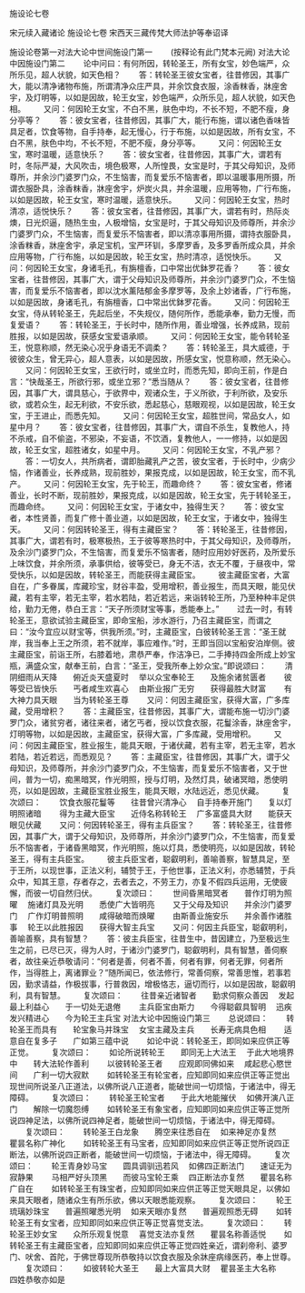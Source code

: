 <!-- { "loadSidebar": true } -->
施设论七卷


宋元续入藏诸论
施设论七卷
宋西天三藏传梵大师法护等奉诏译


施设论卷第一对法大论中世间施设门第一
　　(按释论有此门梵本元阙)
对法大论中因施设门第二
　　论中问曰：有何所因，转轮圣王，所有女宝，妙色端严，众所乐见，超人状貌，如天色相？
　　答：转轮圣王彼女宝者，往昔修因，其事广大，能以清净诸物布施，所谓清净众庄严具，并余饮食衣服，涂香粖香，牀座舍宇，及灯明等，以如是因故，轮王女宝，妙色端严，众所乐见，超人状貌，如天色相。
　　又问：何因轮王女宝，不白不黑，肤色中均，不长不短，不肥不瘦，身分亭等？
　　答：彼女宝者，往昔修因，其事广大，能行布施，谓以诸色香味皆具足者，饮食等物，自手持奉，起无慢心，行于布施，以如是因故，所有女宝，不白不黑，肤色中均，不长不短，不肥不瘦，身分亭等。
　　又问：何因轮王女宝，寒时温暖，适意快乐？
　　答：彼女宝者，往昔修因，其事广大，谓若有时，冬际严凝，大风吹击，境色极寒，人所惶畏，女宝是时，于其父母知识，及师尊所，并余沙门婆罗门众，不生恼害，而复爱乐不恼害者，即以温暖事用所摄，所谓衣服卧具，涂香粖香，牀座舍宇，炉炭火具，并余温暖，应用等物，广行布施，以如是因故，轮王女宝，寒时温暖，适意快乐。
　　又问：何因轮王女宝，热时清凉，适悦快乐？
　　答：彼女宝者，往昔修因，其事广大，谓若有时，热际炎燠，日光炽逼，随热生虫，人极增恼，女宝是时，于其父母知识及师尊所，并余沙门婆罗门众，不生恼害，而复爱乐不恼害者，即以清凉事用所摄，谓持衣服卧具，涂香粖香，牀座舍宇，承足宝机，宝严环钏，多摩罗香，及多罗香所成众具，并余应用等物，广行布施，以如是因故，轮王女宝，热时清凉，适悦快乐。
　　又问：何因轮王女宝，身诸毛孔，有旃檀香，口中常出优鉢罗花香？
　　答：彼女宝者，往昔修因，其事广大，谓于父母知识及师尊所，并余沙门婆罗门众，不生恼害，而复爱乐不恼害者，即以沈水薰陆郁金多摩罗等，及余上妙诸香，广行布施，以如是因故，身诸毛孔，有旃檀香，口中常出优鉢罗花香。
　　又问：何因轮王女宝，侍从转轮圣王，先起后坐，不失规仪，随何所作，悉能承奉，勤力无慢，而复爱语？
　　答：转轮圣王，于长时中，随所作用，善业增强，长养成熟，现前胜报，以如是因故，获感女宝爱语承顺。
　　又问：何因轮王女宝，能令转轮圣王，悦意称顺，然无染心况乎身语无不调柔？
　　答：转轮圣王，具大威德，于彼彼众生，曾无异心，超人意表，以如是因故，所感女宝，悦意称顺，然无染心。
　　又问：何因轮王女宝，王欲行时，或坐立时，而悉先知，即向王前，作是白言：“快哉圣王，所欲行邪，或坐立邪？”悉当随从？
　　答：彼女宝者，往昔修因，其事广大，谓具慈心，于欲界中，观诸众生，于义所欲，于利所欲，及安乐欲，或若众生，起无利欲，不安乐欲，悉起慈心，慈眼观视，以如是因故，轮王女宝，于王进止，而悉先知。
　　又问：何因轮王女宝，超胜世间，常品女人，如星中月？
　　答：彼女宝者，往昔修因，其事广大，谓自不杀生，复教他人，持不杀戒，自不偷盗，不邪染，不妄语，不饮酒，复教他人，一一修持，以如是因故，轮王女宝，超胜诸女，如星中月。
　　又问：何因轮王女宝，不乳产邪？
　　答：一切女人，共所病者，谓即胎藏乳产之苦，彼女宝者，于长时中，少病少恼，作诸善业，长养成熟，现前胜妙，果报克成，以如是因故，轮王女宝，而不乳产。
　　又问：何因轮王女宝，先于轮王，而趣命终？
　　答：彼女宝者，修诸善业，长时不断，现前胜妙，果报克成，以如是因故，轮王女宝，先于转轮圣王，而趣命终。
　　又问：何因轮王女宝，于诸女中，独得生天？
　　答：彼女宝者，本性贤善，而复广修十善业道，以如是因故，轮王女宝，于诸女中，独得生天。
　　又问：何因转轮圣王，得有主藏臣宝？
　　答：转轮圣王，往昔修因，其事广大，谓若有时，极寒极热，王于彼等寒热时中，于其父母知识，及师尊所，及余沙门婆罗门众，不生恼害，而复爱乐不恼害者，随时应用妙好医药，及所爱乐上味饮食，并余所须，承事供给，彼等受已，身无不洁，衣无不覆，于昼夜中，常受快乐，以如是因故，转轮圣王，而能获得主藏臣宝。
　　彼主藏臣宝者，大富自在，广多眷属，库藏珍宝，财谷丰盈，受用增积，善业报生，而具天眼，能见伏藏，若有主宰，若无主宰，若水若陆，若近若远，来诣转轮王所，乃至种种丰足供给，勤力无倦，恭白王言：“天子所须财宝等事，悉能奉上。”
　　过去一时，有转轮圣王，意欲试验主藏臣宝，即命宝船，涉水游行，乃召主藏臣宝，而谓之曰：“汝今宜应以财宝等，供我所须。”时，主藏臣宝，白彼转轮圣王言：“圣王就岸，我当奉上王之所须，若不就岸，事应难作。”时，王即当回以宝船安泊岸侧。彼主藏臣宝，前诣王所，右膝着地，肃恭严奉，作洁净已，二手捧持四金所成上妙宝瓶，满盛众宝，献奉王前，白言：“圣王，受我所奉上妙众宝。”即说颂曰：
　　清阴细雨从天降　　俯近炎天盛夏时
　举以众宝奉轮王　　及施余诸贫匮者
　　彼等受已皆快乐　　丐者咸生欢喜心
　由斯业报广无穷　　获得最胜大财富
　　有大神力具天眼　　当为转轮圣王尊
　　又问：何因主藏臣宝，获得大富，广多库藏，受用增积？
　　答：主藏臣宝，往昔修因，其事广大，谓能布施一切沙门婆罗门众，诸贫穷者，诸往来者，诸乞丐者，授以饮食衣服，花鬘涂香，牀座舍宇，灯明等物，以如是因故，主藏臣宝，获得大富，广多库藏，受用增积。
　　又问：何因主藏臣宝，胜业报生，能具天眼，于诸伏藏，若有主宰，若无主宰，若水若陆，若近若远，而悉观见？
　　答：主藏臣宝，往昔修因，其事广大，谓于父母知识，及师尊所，并余沙门婆罗门众，不生恼害，而复爱乐不恼害者，又于世间，普为一切，痴黑暗冥，作光明照，授与灯明，及然灯具，破诸冥暗，悉使明亮，以如是因故，主藏臣宝胜业报生，能具天眼，水陆远近，悉见伏藏。
　　复次颂曰：
　　饮食衣服花鬘等　　往昔曾兴清净心
　自手持奉开施门　　复以灯明照诸暗
　　得为主藏大臣宝　　近侍名称转轮王
　广多富盛具大财　　能获天眼见伏藏
　　又问：何因转轮圣王，得有主兵臣宝？
　　答：转轮圣王，往昔修因，其事广大，谓于父母知识，及师尊所，并余沙门婆罗门众，不生恼害，而复爱乐不恼害者，于诸昏黑暗冥，作光明照，施以灯具，悉使明亮，以如是因故，转轮圣王，得有主兵臣宝。
　　彼主兵臣宝者，聪叡明利，善喻善察，智慧具足，至于王所，以现世事，正法义利，辅赞于王，于他世事，正法义利，亦悉辅赞，于兵众中，知其王意，存者存之，去者去之，不劳王力，亦复不假四兵运用，无使疲懈，而彼一切自然归伏。
　　复次颂曰：
　　世间昏黑暗冥者　　普作灯明为照曜
　施诸灯具及光明　　悉使广大皆明亮
　　又于父母及知识　　并余沙门婆罗门
　广作灯明普照明　　咸得破暗而焕曜
　　由斯善业施安乐　　并余善作诸胜事
　轮王以此胜报因　　获得大智主兵宝
　　又问：何因主兵臣宝，聪叡明利，善喻善察，具有智慧？
　　答：彼主兵臣宝，往昔生中，昔因建立，乃至极远生生之前，已尽已灭，得为人时，于诸沙门婆罗门，聪叡明利，具有智慧，善伺察者，故往亲近恭敬请问：“何者是善，何者不善，何者有罪，何者无罪，何者所作，当得胜上，离诸罪业？”随所闻已，依法修行，常善伺察，常善思惟，若事若因，勤求请益，作极拔事，行普救因，增极恪志，逼切而行，以如是因故，聪叡明利，具有智慧。
　　复次颂曰：
　　往昔亲近诸智者　　勤求伺察众善因
　发起最上利益心　　于一切处无退倦
　　主兵臣宝由斯力　　今得聪叡具智明
　迅疾发兴精进心　　今为轮王主兵宝
对法大论中因施设门第三
　　总说颂曰：
　　转轮圣王而具有　　轮宝象马并珠宝
　女宝主藏及主兵　　长寿无病具色相
　　适意自在复多子　　广如第三蕴中说
　　如论中说：转轮圣王，即同如来应供正等正觉。
　　复次颂曰：
　　如论所说转轮王　　即同无上大法王
　于此大地境界中　　转大法轮作善利
　　以彼转轮圣王者　　应观即同佛如来
　咸起悲心愍世间　　广利一切大寂默
　　如转轮圣王有轮宝者，应知即同如来应供正等正觉出现世间所说圣八正道法，以佛所说八正道者，能破世间一切烦恼，于诸法中，得无障碍。
　　复次颂曰：
　　转轮圣王轮宝者　　于此大地能摧伏
　如佛开演八正门　　解除一切魔怨缚
　　如转轮圣王有象宝者，应知即同如来应供正等正觉所说四神足法，以佛所说四神足者，能破世间一切烦恼，于诸法中，得无障碍。
　　复次颂曰：
　　转轮圣王白龙象　　腾空来往悉自在
　如来神足亦复然　　瞿昙名称广神化
　　如转轮圣王有马宝者，应知即同如来应供正等正觉所说四正断法，以佛所说四正断者，能破世间一切烦恼，于诸法中，得无障碍。
　　复次颂曰：
　　轮王青身妙马宝　　圆具调驯迅若风
　如佛四正断法门　　速证无为寂静果
　　马相严好头顶黑　　而彼马宝轮王乘
　四正断法亦复然　　瞿昙名称广自在
　　如转轮圣王有珠宝者，应知即同如来应供正等正觉天眼具足，以佛如来具天眼者，随诸众生有所乐欲，佛以天眼悉能观察。
　　复次颂曰：
　　轮王琉璃妙珠宝　　普遍照曜悉光明
　如来天眼亦复然　　普遍观照悉无碍
　　如转轮圣王有女宝者，应知即同如来应供正等正觉喜觉支法。
　　复次颂曰：
　　转轮圣王妙女宝　　众所乐观复悦意
　喜觉支法亦复然　　瞿昙名称善适悦
　　如转轮圣王有主藏臣宝者，应知即同如来应供正等正觉四姓亲近，谓刹帝利、婆罗门、吠舍、首陀，于佛世尊现所恭敬持以饮食衣服及余牀座病缘医药，奉上世尊。
　　复次颂曰：
　　如彼转轮大圣王　　最上大富具大财
　瞿昙圣主大名称　　四姓恭敬亦如是
